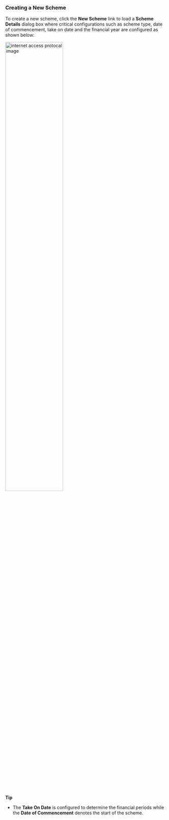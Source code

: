 ### Creating a New Scheme

To create a new scheme, click the **New Scheme** link to load a **Scheme Details** dialog box where critical configurations such as scheme type, date of commencement, take on date and the financial year are configured
as shown below:


<img  alt="internet access protocal image" width="60%" height="auto"  class="center"  src="![Image from alias](~@alias/img/media2/schemeM26.png)">  


**Tip**

- The **Take On Date** is configured to determine the financial periods while the **Date of Commencement** denotes the start of the scheme.